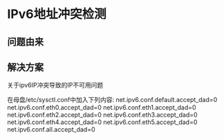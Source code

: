 # IPv6地址冲突检测

## 问题由来


## 解决方案
关于ipv6IP冲突导致的IP不可用问题

在母盘/etc/sysctl.conf中加入下列内容:
net.ipv6.conf.default.accept_dad=0
net.ipv6.conf.eth0.accept_dad=0
net.ipv6.conf.eth1.accept_dad=0
net.ipv6.conf.eth2.accept_dad=0
net.ipv6.conf.eth3.accept_dad=0
net.ipv6.conf.eth4.accept_dad=0
net.ipv6.conf.eth5.accept_dad=0
net.ipv6.conf.all.accept_dad=0
